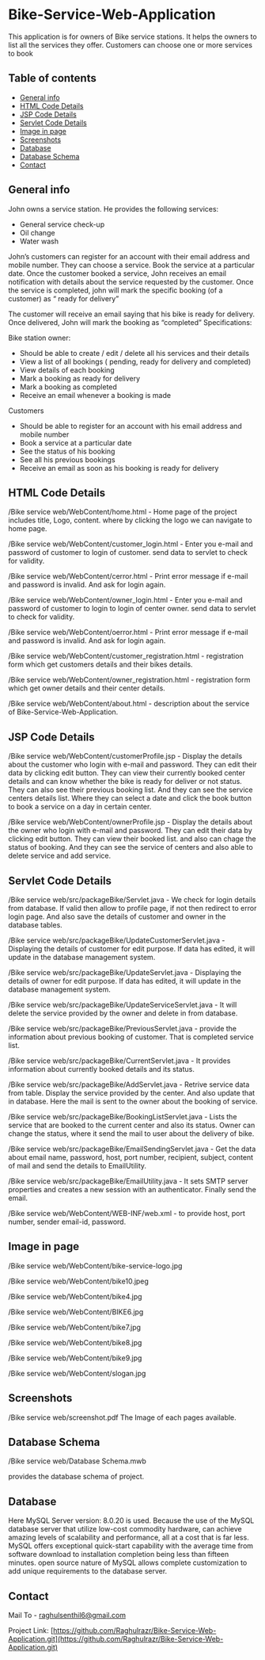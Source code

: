 # Bike-Service-Web-Application
This application is for owners of Bike service stations. It helps the owners to list all the services they offer. Customers can choose one or more services to book

## Table of contents
* [General info](#general-info)
* [HTML Code Details](#html-code-details)
* [JSP Code Details](#jsp-code-details)
* [Servlet Code Details](#servlet-code-details)
* [Image in page](#image-in-page)
* [Screenshots](#screenshots)
* [Database](#database)
* [Database Schema](#databaseschema)
* [Contact](#contact)

## General info
John owns a service station. He provides the following services:
- General service check-up
- Oil change
- Water wash

John’s customers can register for an account with their email address and mobile number.
They can choose a service. Book the service at a particular date.
Once the customer booked a service, John receives an email notification with details about the
service requested by the customer.
Once the service is completed, john will mark the specific booking (of a customer) as “ ready for
delivery”

The customer will receive an email saying that his bike is ready for delivery.
Once delivered, John will mark the booking as “completed”
Specifications:

Bike station owner:

- Should be able to create / edit / delete all his services and their details
- View a list of all bookings ( pending, ready for delivery and completed)
- View details of each booking
- Mark a booking as ready for delivery
- Mark a booking as completed
- Receive an email whenever a booking is made

Customers

- Should be able to register for an account with his email address and mobile number
- Book a service at a particular date
- See the status of his booking
- See all his previous bookings
- Receive an email as soon as his booking is ready for delivery

## HTML Code Details

/Bike service web/WebContent/home.html - Home page of the project includes title, Logo, content. where by clicking the logo we can navigate to home page.

/Bike service web/WebContent/customer_login.html - Enter you e-mail and password of customer to login of customer. send data to servlet to check for validity.

/Bike service web/WebContent/cerror.html - Print error message if e-mail and password is invalid. And ask for login again.

/Bike service web/WebContent/owner_login.html - Enter you e-mail and password of customer to login to login of center owner. send data to servlet to check for validity.

/Bike service web/WebContent/oerror.html - Print error message if e-mail and password is invalid. And ask for login again.

/Bike service web/WebContent/customer_registration.html  - registration form which get customers details and their bikes details.

/Bike service web/WebContent/owner_registration.html - registration form which get owner details and their center details.

/Bike service web/WebContent/about.html - description about the service of Bike-Service-Web-Application.

## JSP Code Details

/Bike service web/WebContent/customerProfile.jsp - Display the details about the customer who login with e-mail and password. They can edit their data by clicking edit button.
They can view their currently booked center details and can know whether the bike is ready for deliver or not status. They can also see their previous booking list. 
And they can see the service centers details list. Where they can select a date and click the book button to book a service on a day in certain center. 

/Bike service web/WebContent/ownerProfile.jsp - Display the details about the owner who login with e-mail and password. They can edit their data by clicking edit button.
They can view their booked list. and also can chage the status of booking. And they can see the service of centers and also able to delete service and add service.

## Servlet Code Details

/Bike service web/src/packageBike/Servlet.java - We check for login details from database. If valid then allow to profile page, if not then redirect to error login page. And also save the details of customer and owner in the database tables.

/Bike service web/src/packageBike/UpdateCustomerServlet.java - Displaying the details of customer for edit purpose. If data has edited, it will update in the database management system.

/Bike service web/src/packageBike/UpdateServlet.java - Displaying the details of owner for edit purpose. If data has edited, it will update in the database management system.

/Bike service web/src/packageBike/UpdateServiceServlet.java - It will delete the service provided by the owner and delete in from database.

/Bike service web/src/packageBike/PreviousServlet.java - provide the information about previous booking of customer. That is completed service list.
 
/Bike service web/src/packageBike/CurrentServlet.java - It provides information about currently booked details and its status.

/Bike service web/src/packageBike/AddServlet.java - Retrive service data from table. Display the service provided by the center. And also update that in database. Here the mail is sent to the owner about the booking of service. 

/Bike service web/src/packageBike/BookingListServlet.java - Lists the service that are booked to the current center and also its status. Owner can change the status, where it send the mail to user about the delivery of bike.

/Bike service web/src/packageBike/EmailSendingServlet.java - Get the data about email name, password, host, port number, recipient, subject, content of mail and send the details to EmailUtility.

/Bike service web/src/packageBike/EmailUtility.java - It sets SMTP server properties and creates a new session with an authenticator. Finally send the email.

/Bike service web/WebContent/WEB-INF/web.xml - to provide host, port number, sender email-id, password.

## Image in page

/Bike service web/WebContent/bike-service-logo.jpg

/Bike service web/WebContent/bike10.jpeg

/Bike service web/WebContent/bike4.jpg

/Bike service web/WebContent/BIKE6.jpg

/Bike service web/WebContent/bike7.jpg

/Bike service web/WebContent/bike8.jpg

/Bike service web/WebContent/bike9.jpg

/Bike service web/WebContent/slogan.jpg

## Screenshots
/Bike service web/screenshot.pdf 
The Image of each pages available.

## Database Schema

/Bike service web/Database Schema.mwb 

provides the database schema of project.

## Database

Here MySQL Server version: 8.0.20 is used. Because the use of the MySQL database server that utilize low-cost commodity hardware, can achieve amazing levels of scalability and performance, all at a cost that is far less. MySQL offers exceptional quick-start capability with the average time from software download to installation completion being less than fifteen minutes. open source nature of MySQL allows complete customization to add unique requirements to the database server.

## Contact
Mail To - raghulsenthil6@gmail.com

Project Link: [https://github.com/Raghulrazr/Bike-Service-Web-Application.git](https://github.com/Raghulrazr/Bike-Service-Web-Application.git)
